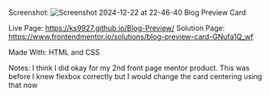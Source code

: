 Screenshot: 
![Screenshot 2024-12-22 at 22-46-40 Blog Preview Card](https://github.com/user-attachments/assets/9b5513c9-2017-4a43-8a15-ce06d901bce1)


Live Page: https://ks9927.github.io/Blog-Preview/
Solution Page: https://www.frontendmentor.io/solutions/blog-preview-card-GNufa1Q_wf

Made With: HTML and CSS

Notes: I think I did okay for my 2nd front page mentor product. This was before I knew flexbox correctly but I would change the card centering using that now
